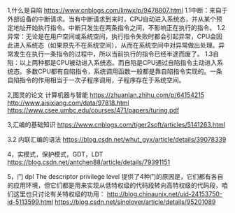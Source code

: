 1,什么是自陷
https://www.cnblogs.com/linwx/p/9478807.html
1.1中断：来自于外部设备的中断请求。当有中断请求到来时，CPU自动进入系统态，并从某个预定地址开始执行指令。中断只发生在两条指令之间，不影响正在执行的指令。
1.2异常：无论是在用户空间或系统空间，执行指令失败时都会引起异常，CPU会因此进入系统态（如果原先不在系统空间），从而在系统空间中对异常做出处理。异常发生在执行一条指令的过程中，所以当前执行的指令已经半途而废了。
1.3自陷：以上两种都是CPU被动进入系统态。而自陷是CPU通过自陷指令主动进入系统态。多数CPU都有自陷指令，系统调用函数一般都是靠自陷指令实现的。一条自陷指令的作用相当于一次子程序调用，子程序存在于系统空间。

2,图灵的论文 计算机器与智能
https://zhuanlan.zhihu.com/p/64154215
http://www.aisixiang.com/data/97818.html
https://www.csee.umbc.edu/courses/471/papers/turing.pdf


3,汇编的基础知识
https://www.cnblogs.com/tiger2soft/articles/5141263.html

3.2 内联汇编的语法
https://blog.csdn.net/whut_gyx/article/details/39078339

4，实模式，保护模式，GDT，LDT
https://blog.csdn.net/antchen88/article/details/79391151

5，门 dpl
The descriptor privilege level
提供了4种门的原因是，它们都有各自的应用环境，但它们都是用来实现从低特权级的代码段转向高特权级的代码段，咱们这里也只讨论有关特权级的功用：
http://blog.chinaunix.net/uid-24153750-id-5113599.html
https://blog.csdn.net/sinolover/article/details/95201089

